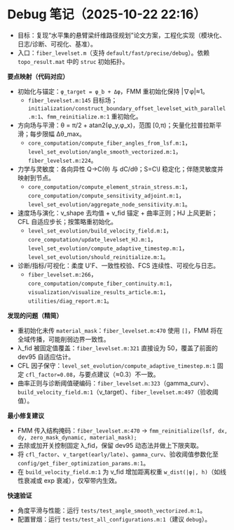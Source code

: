 # Debug 笔记（2025-10-22 22:16）

- 目标：复现“水平集的悬臂梁纤维路径规划”论文方案，工程化实现（模块化、日志/诊断、可视化、基准）。
- 入口：`fiber_levelset.m`（支持 `default/fast/precise/debug`）。依赖 `topo_result.mat` 中的 `struc` 初始拓扑。

**要点映射（代码对应）**
- 初始化与锚定：`φ_target = φ_b + Δφ`，FMM 重初始化保持 |∇φ|≈1。
  - `fiber_levelset.m:145` 目标场；`initialization/construct_boundary_offset_levelset_with_parallel.m:1`、`fmm_reinitialize.m:1` 重初始化。
- 方向场与平滑：θ = π/2 + atan2(φ_y,φ_x)，范围 [0,π)；矢量化拉普拉斯平滑；每步限幅 Δθ_max。
  - `core_computation/compute_fiber_angles_from_lsf.m:1`，`level_set_evolution/angle_smooth_vectorized.m:1`，`fiber_levelset.m:224`。
- 力学与灵敏度：各向异性 Q→C(θ) 与 dC/dθ；S=C\I 稳定化；伴随灵敏度并映射到节点。
  - `core_computation/compute_element_strain_stress.m:1`，`core_computation/compute_sensitivity_adjoint.m:1`，`level_set_evolution/aggregate_node_sensitivity.m:1`。
- 速度场与演化：v_shape 去均值 + v_fid 锚定 + 曲率正则；HJ 上风更新；CFL 自适应步长；按策略重初始化。
  - `level_set_evolution/build_velocity_field.m:1`，`core_computation/update_levelset_HJ.m:1`，`level_set_evolution/compute_adaptive_timestep.m:1`，`level_set_evolution/should_reinitialize.m:1`。
- 诊断/指标/可视化：柔度 U'F、一致性校验、FCS 连续性、可视化与日志。
  - `fiber_levelset.m:266`，`core_computation/compute_fiber_continuity.m:1`，`visualization/visualize_results_article.m:1`，`utilities/diag_report.m:1`。

**发现的问题（精简）**
- 重初始化未传 `material_mask`：`fiber_levelset.m:470` 使用 `[]`，FMM 将在全域传播，可能削弱边界一致性。
- λ_fid 被固定值覆盖：`fiber_levelset.m:321` 直接设为 50，覆盖了前面的 dev95 自适应估计。
- CFL 因子保守：`level_set_evolution/compute_adaptive_timestep.m:1` 固定 `cfl_factor=0.08`，与要点建议（≈0.3）不一致。
- 曲率正则与诊断阈值硬编码：`fiber_levelset.m:323`（gamma_curv）、`build_velocity_field.m:1`（v_target）、`fiber_levelset.m:497`（验收阈值）。

**最小修复建议**
- FMM 传入结构掩码：`fiber_levelset.m:470` → `fmm_reinitialize(lsf, dx, dy, zero_mask_dynamic, material_mask);`
- 去除或加开关控制固定 λ_fid，保留 dev95 动态法并做上下限夹取。
- 将 `cfl_factor`、`v_target(early/late)`、`gamma_curv`、验收阈值参数化至 `config/get_fiber_optimization_params.m:1`。
- 在 `build_velocity_field.m:1` 为 v_fid 增加距离权重 `w_dist(|φ|, h)`（如线性衰减或 exp 衰减），仅窄带内生效。

**快速验证**
- 角度平滑与性能：运行 `tests/test_angle_smooth_vectorized.m:1`。
- 配置冒烟：运行 `tests/test_all_configurations.m:1`（建议 `debug`）。

